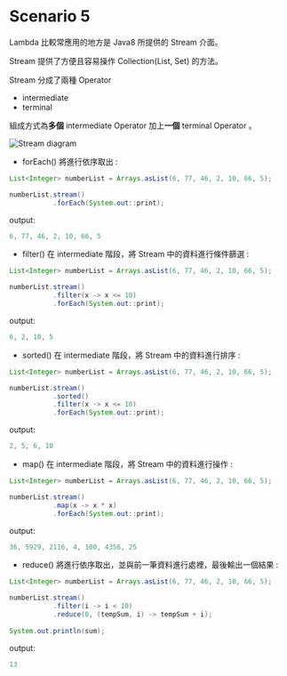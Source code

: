 # Scenario 5

Lambda 比較常應用的地方是 Java8 所提供的 Stream 介面。

Stream 提供了方便且容易操作 Collection(List, Set) 的方法。

Stream 分成了兩種 Operator
- intermediate
- terminal

組成方式為**多個** intermediate Operator 加上**一個** terminal Operator 。

![Stream diagram](https://s29840.pcdn.co/wp-content/uploads/2020/06/238.Java-streams.jpg)


- forEach() 將進行依序取出 :

```java
List<Integer> numberList = Arrays.asList(6, 77, 46, 2, 10, 66, 5);

numberList.stream()
           .forEach(System.out::print);
```

output:
```java
6, 77, 46, 2, 10, 66, 5
```

- filter() 在 intermediate 階段，將 Stream 中的資料進行條件篩選 :

```java
List<Integer> numberList = Arrays.asList(6, 77, 46, 2, 10, 66, 5);

numberList.stream()
           .filter(x -> x <= 10)
           .forEach(System.out::print);
```

output:
```java
6, 2, 10, 5
```

- sorted() 在 intermediate 階段，將 Stream 中的資料進行排序 :

```java
List<Integer> numberList = Arrays.asList(6, 77, 46, 2, 10, 66, 5);

numberList.stream()
           .sorted()
           .filter(x -> x <= 10)
           .forEach(System.out::print);
```

output:
```java
2, 5, 6, 10
```

- map() 在 intermediate 階段，將 Stream 中的資料進行操作 :

```java
List<Integer> numberList = Arrays.asList(6, 77, 46, 2, 10, 66, 5);

numberList.stream()
           .map(x -> x * x)
           .forEach(System.out::print);
```

output:
```java
36, 5929, 2116, 4, 100, 4356, 25
```

- reduce() 將進行依序取出，並與前一筆資料進行處裡，最後輸出一個結果 :

```java
List<Integer> numberList = Arrays.asList(6, 77, 46, 2, 10, 66, 5);

numberList.stream()
           .filter(i -> i < 10)
           .reduce(0, (tempSum, i) -> tempSum + i);
           
System.out.println(sum);
```

output:
```java
13
```
